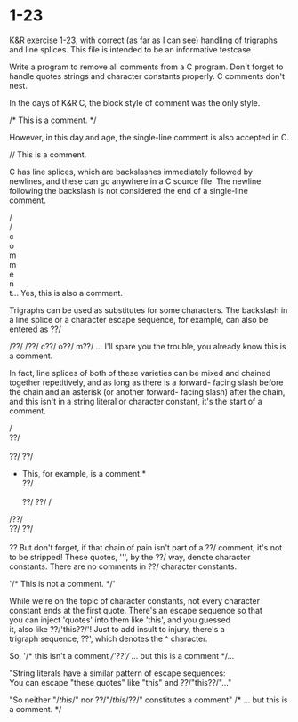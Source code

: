 1-23
====

K&R exercise 1-23, with correct (as far as I can see) handling of
trigraphs and line splices. This file is intended to be an informative
testcase.

Write a program to remove all comments from a C program. Don't forget to
handle quotes strings and character constants properly. C comments don't
nest.

In the days of K&R C, the block style of comment was the only style.

/* This is a comment. */

However, in this day and age, the single-line comment is also
accepted in C.

// This is a comment.

C has line splices, which are backslashes immediately followed by   \
newlines, and these can go anywhere in a C source file. The newline \
following the backslash is not considered the end of a single-line  \
comment.

/\
/\
c\
o\
m\
m\
e\
n\
t... Yes, this is also a comment.

Trigraphs can be used as substitutes for some characters. The
backslash in a line splice or a character escape sequence, for
example, can also be entered as ??/

/??/
/??/
c??/
o??/
m??/
... I'll spare you the trouble, you already know this is a comment.

In fact, line splices of both of these varieties can be mixed and
chained together repetitively, and as long as there is a forward-
facing slash before the chain and an asterisk (or another forward-
facing slash) after the chain, and this isn't in a string literal
or character constant, it's the start of a comment.

/\
??/
\
\
??/
??/
* This, for example, is a comment.*\
??/
\
\
??/
??/
/

/??/
\
??/
??/
\
\
?? But don't forget, if that chain of pain isn't part of a        ??/
   comment, it's not to be stripped! These quotes, '\'', by the   ??/
   way, denote character constants. There are no comments in      ??/
   character constants.

'/* This is not a comment. */'

While we're on the topic of character constants, not every character\
constant ends at the first quote. There's an escape sequence so that\
you can inject \'quotes\' into them like \'this\', and you guessed  \
it, also like ??/'this??/'! Just to add insult to injury, there's a \
trigraph sequence, ??', which denotes the ^ character.

So, '/* this isn't a comment */'??'/* ... but this is a comment */...

"String literals have a similar pattern of escape sequences:        \
You can escape \"these quotes\" like \"this\" and ??/"this??/"..."

"So neither \"/*this*/\" nor ??/"/*this*/??/" constitutes a comment"
/* ... but this is a comment. */